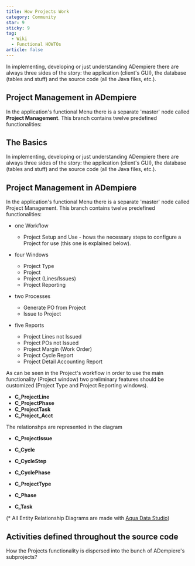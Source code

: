 ```yaml
---
title: How Projects Work
category: Community
star: 9
sticky: 9
tag:
  - Wiki
  - Functional HOWTOs
article: false
---
```


In implementing, developing or just understanding ADempiere there are always three sides of the story: the application (client's GUI), the database (tables and stuff) and the source code (all the Java files, etc.).

## Project Management in ADempiere

In the application's functional Menu there is a separate 'master' node called **Project Management**. This branch contains twelve predefined functionalities:

## The Basics

In implementing, developing or just understanding ADempiere there are always three sides of the story: the application (client's GUI), the database (tables and stuff) and the source code (all the Java files, etc.).

## Project Management in ADempiere

In the application's functional Menu there is a separate 'master' node called Project Management. This branch contains twelve predefined functionalities:

- one Workflow

  - Project Setup and Use - hows the necessary steps to configure a Project for use (this one is explained below).
- four Windows
  - Project Type
  - Project
  - Project (Lines/Issues)
  - Project Reporting
- two Processes
  - Generate PO from Project
  - Issue to Project
- five Reports
  - Project Lines not Issued
  - Project POs not Issued
  - Project Margin (Work Order)
  - Project Cycle Report
  - Project Detail Accounting Report

As can be seen in the Project's workflow in order to use the main functionality (Project window) two preliminary features should be customized (Project Type and Project Reporting windows).

- **C_ProjectLine**
- **C_ProjectPhase**
- **C_ProjectTask**
- **C_Project_Acct**

The relationshps are represented in the diagram

- **C_ProjectIssue**
- **C_Cycle**
- **C_CycleStep**
- **C_CyclePhase**

- **C_ProjectType**
- **C_Phase**
- **C_Task**

(* All Entity Relationship Diagrams are made with [Aqua Data Studio](http://www.aquafold.com/))

## Activities defined throughout the source code

How the Projects functionality is dispersed into the bunch of ADempiere's subprojects?
